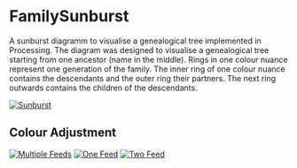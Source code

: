 FamilySunburst
==============

A sunburst diagramm to visualise a genealogical tree implemented in Processing. The diagram was designed to visualise a genealogical tree starting from one ancestor (name in the middle). Rings in one colour nuance represent one generation of the family. The inner ring of one colour nuance contains the descendants and the outer ring their partners. The next ring outwards contains the children of the descendants.

[![Sunburst](https://github.com/amyro/FamilySunburst/examples/cyan.png)](https://github.com/amyro/FamilySunburst/examples/cyan.png)


## Colour Adjustment

[![Multiple Feeds](https://github.com/amyro/FamilySunburst/examples/red.png)](https://github.com/amyro/FamilySunburst/examples/red.png) [![One Feed](https://github.com/amyro/FamilySunburst/examples/purple.png)](https://github.com/amyro/FamilySunburst/examples/purple.png) [![Two Feed](https://github.com/amyro/FamilySunburst/examples/blue.png)](https://github.com/amyro/FamilySunburst/examples/blue.png)
